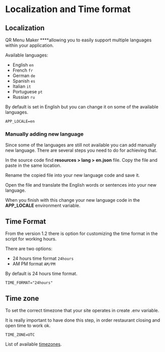 # Localization and Time format

## Localization

QR Menu Maker ****allowing you to easily support multiple languages within your application.  
  
Available languages:

* English `en`
* French `fr`
* German `de`
* Spanish `es`
* Italian `it`
* Portuguese `pt`
* Russian `ru`

By default is set in English but you can change it on some of the available languages.

```text
APP_LOCALE=en
```



### **Manually adding new language**

Since some of the languages are still not available you can add manually new language. There are several steps you need to do for achieving that.

In the source code find **resources &gt; lang &gt; en.json** file. Copy the file and paste in the same location.

Rename the copied file into your new language code and save it.  
  
Open the file and translate the English words or sentences into your new language.  
  
When you finish with this change your new language code in the **APP\_LOCALE** environment variable.

## Time Format

From the version 1.2 there is option for customizing the time format in the script for working hours.

There are two options:

* 24 hours time format `24hours`
* AM PM format `AM/PM`

By default is 24 hours time format.

```text
TIME_FORMAT="24hours"
```

## Time zone

To set the correct timezone that your site operates in create .env variable.

It is really important to have done this step, in order restaurant closing and open time to work ok. 

```text
TIME_ZONE=UTC
```

List of available [timezones](https://www.php.net/manual/en/timezones.php). 

